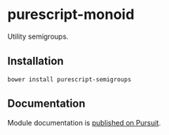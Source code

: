 # purescript-monoid

Utility semigroups.

## Installation

```
bower install purescript-semigroups
```

## Documentation

Module documentation is [published on Pursuit](http://pursuit.purescript.org/packages/purescript-semigroups).
